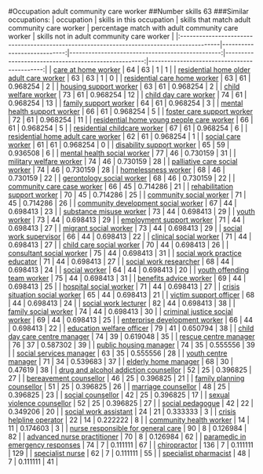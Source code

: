 #Occupation adult community care worker
##Number skills 63
###Similar occupations:
| occupation                                                                                |   skills in this occupation |   skills that match adult community care worker |   percentage match with adult community care worker |   skills not in adult community care worker |
|:------------------------------------------------------------------------------------------|----------------------------:|------------------------------------------------:|----------------------------------------------------:|--------------------------------------------:|
| [care at home worker](care_at_home_worker.md)                                             |                          64 |                                              63 |                                            1        |                                           1 |
| [residential home older adult care worker](residential_home_older_adult_care_worker.md)   |                          63 |                                              63 |                                            1        |                                           0 |
| [residential care home worker](residential_care_home_worker.md)                           |                          63 |                                              61 |                                            0.968254 |                                           2 |
| [housing support worker](housing_support_worker.md)                                       |                          63 |                                              61 |                                            0.968254 |                                           2 |
| [child welfare worker](child_welfare_worker.md)                                           |                          73 |                                              61 |                                            0.968254 |                                          12 |
| [child day care worker](child_day_care_worker.md)                                         |                          74 |                                              61 |                                            0.968254 |                                          13 |
| [family support worker](family_support_worker.md)                                         |                          64 |                                              61 |                                            0.968254 |                                           3 |
| [mental health support worker](mental_health_support_worker.md)                           |                          66 |                                              61 |                                            0.968254 |                                           5 |
| [foster care support worker](foster_care_support_worker.md)                               |                          72 |                                              61 |                                            0.968254 |                                          11 |
| [residential home young people care worker](residential_home_young_people_care_worker.md) |                          66 |                                              61 |                                            0.968254 |                                           5 |
| [residential childcare worker](residential_childcare_worker.md)                           |                          67 |                                              61 |                                            0.968254 |                                           6 |
| [residential home adult care worker](residential_home_adult_care_worker.md)               |                          62 |                                              61 |                                            0.968254 |                                           1 |
| [social care worker](social_care_worker.md)                                               |                          61 |                                              61 |                                            0.968254 |                                           0 |
| [disability support worker](disability_support_worker.md)                                 |                          65 |                                              59 |                                            0.936508 |                                           6 |
| [mental health social worker](mental_health_social_worker.md)                             |                          77 |                                              46 |                                            0.730159 |                                          31 |
| [military welfare worker](military_welfare_worker.md)                                     |                          74 |                                              46 |                                            0.730159 |                                          28 |
| [palliative care social worker](palliative_care_social_worker.md)                         |                          74 |                                              46 |                                            0.730159 |                                          28 |
| [homelessness worker](homelessness_worker.md)                                             |                          68 |                                              46 |                                            0.730159 |                                          22 |
| [gerontology social worker](gerontology_social_worker.md)                                 |                          68 |                                              46 |                                            0.730159 |                                          22 |
| [community care case worker](community_care_case_worker.md)                               |                          66 |                                              45 |                                            0.714286 |                                          21 |
| [rehabilitation support worker](rehabilitation_support_worker.md)                         |                          70 |                                              45 |                                            0.714286 |                                          25 |
| [community social worker](community_social_worker.md)                                     |                          71 |                                              45 |                                            0.714286 |                                          26 |
| [community development social worker](community_development_social_worker.md)             |                          67 |                                              44 |                                            0.698413 |                                          23 |
| [substance misuse worker](substance_misuse_worker.md)                                     |                          73 |                                              44 |                                            0.698413 |                                          29 |
| [youth worker](youth_worker.md)                                                           |                          73 |                                              44 |                                            0.698413 |                                          29 |
| [employment support worker](employment_support_worker.md)                                 |                          71 |                                              44 |                                            0.698413 |                                          27 |
| [migrant social worker](migrant_social_worker.md)                                         |                          73 |                                              44 |                                            0.698413 |                                          29 |
| [social work supervisor](social_work_supervisor.md)                                       |                          66 |                                              44 |                                            0.698413 |                                          22 |
| [clinical social worker](clinical_social_worker.md)                                       |                          71 |                                              44 |                                            0.698413 |                                          27 |
| [child care social worker](child_care_social_worker.md)                                   |                          70 |                                              44 |                                            0.698413 |                                          26 |
| [consultant social worker](consultant_social_worker.md)                                   |                          75 |                                              44 |                                            0.698413 |                                          31 |
| [social work practice educator](social_work_practice_educator.md)                         |                          71 |                                              44 |                                            0.698413 |                                          27 |
| [social work researcher](social_work_researcher.md)                                       |                          68 |                                              44 |                                            0.698413 |                                          24 |
| [social worker](social_worker.md)                                                         |                          64 |                                              44 |                                            0.698413 |                                          20 |
| [youth offending team worker](youth_offending_team_worker.md)                             |                          75 |                                              44 |                                            0.698413 |                                          31 |
| [benefits advice worker](benefits_advice_worker.md)                                       |                          69 |                                              44 |                                            0.698413 |                                          25 |
| [hospital social worker](hospital_social_worker.md)                                       |                          71 |                                              44 |                                            0.698413 |                                          27 |
| [crisis situation social worker](crisis_situation_social_worker.md)                       |                          65 |                                              44 |                                            0.698413 |                                          21 |
| [victim support officer](victim_support_officer.md)                                       |                          68 |                                              44 |                                            0.698413 |                                          24 |
| [social work lecturer](social_work_lecturer.md)                                           |                          82 |                                              44 |                                            0.698413 |                                          38 |
| [family social worker](family_social_worker.md)                                           |                          74 |                                              44 |                                            0.698413 |                                          30 |
| [criminal justice social worker](criminal_justice_social_worker.md)                       |                          69 |                                              44 |                                            0.698413 |                                          25 |
| [enterprise development worker](enterprise_development_worker.md)                         |                          66 |                                              44 |                                            0.698413 |                                          22 |
| [education welfare officer](education_welfare_officer.md)                                 |                          79 |                                              41 |                                            0.650794 |                                          38 |
| [child day care centre manager](child_day_care_centre_manager.md)                         |                          74 |                                              39 |                                            0.619048 |                                          35 |
| [rescue centre manager](rescue_centre_manager.md)                                         |                          76 |                                              37 |                                            0.587302 |                                          39 |
| [public housing manager](public_housing_manager.md)                                       |                          74 |                                              35 |                                            0.555556 |                                          39 |
| [social services manager](social_services_manager.md)                                     |                          63 |                                              35 |                                            0.555556 |                                          28 |
| [youth centre manager](youth_centre_manager.md)                                           |                          71 |                                              34 |                                            0.539683 |                                          37 |
| [elderly home manager](elderly_home_manager.md)                                           |                          68 |                                              30 |                                            0.47619  |                                          38 |
| [drug and alcohol addiction counsellor](drug_and_alcohol_addiction_counsellor.md)         |                          52 |                                              25 |                                            0.396825 |                                          27 |
| [bereavement counsellor](bereavement_counsellor.md)                                       |                          46 |                                              25 |                                            0.396825 |                                          21 |
| [family planning counsellor](family_planning_counsellor.md)                               |                          51 |                                              25 |                                            0.396825 |                                          26 |
| [marriage counsellor](marriage_counsellor.md)                                             |                          48 |                                              25 |                                            0.396825 |                                          23 |
| [social counsellor](social_counsellor.md)                                                 |                          42 |                                              25 |                                            0.396825 |                                          17 |
| [sexual violence counsellor](sexual_violence_counsellor.md)                               |                          52 |                                              25 |                                            0.396825 |                                          27 |
| [social pedagogue](social_pedagogue.md)                                                   |                          42 |                                              22 |                                            0.349206 |                                          20 |
| [social work assistant](social_work_assistant.md)                                         |                          24 |                                              21 |                                            0.333333 |                                           3 |
| [crisis helpline operator](crisis_helpline_operator.md)                                   |                          22 |                                              14 |                                            0.222222 |                                           8 |
| [community health worker](community_health_worker.md)                                     |                          14 |                                              11 |                                            0.174603 |                                           3 |
| [nurse responsible for general care](nurse_responsible_for_general_care.md)               |                          90 |                                               8 |                                            0.126984 |                                          82 |
| [advanced nurse practitioner](advanced_nurse_practitioner.md)                             |                          70 |                                               8 |                                            0.126984 |                                          62 |
| [paramedic in emergency responses](paramedic_in_emergency_responses.md)                   |                          74 |                                               7 |                                            0.111111 |                                          67 |
| [chiropractor](chiropractor.md)                                                           |                         136 |                                               7 |                                            0.111111 |                                         129 |
| [specialist nurse](specialist_nurse.md)                                                   |                          62 |                                               7 |                                            0.111111 |                                          55 |
| [specialist pharmacist](specialist_pharmacist.md)                                         |                          48 |                                               7 |                                            0.111111 |                                          41 |
